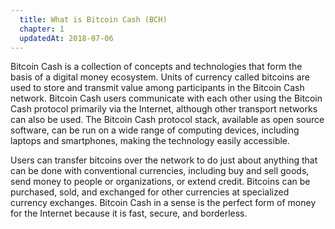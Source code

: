 ```yaml
---
  title: What is Bitcoin Cash (BCH)
  chapter: 1
  updatedAt: 2018-07-06
---
```

Bitcoin Cash is a collection of concepts and technologies that form the basis of a digital money ecosystem. Units of currency called bitcoins are used to store and transmit value among participants in the Bitcoin Cash network. Bitcoin Cash users communicate with each other using the Bitcoin Cash protocol primarily via the Internet, although other transport networks can also be used. The Bitcoin Cash protocol stack, available as open source software, can be run on a wide range of computing devices, including laptops and smartphones, making the technology easily accessible.

Users can transfer bitcoins over the network to do just about anything that can be done with conventional currencies, including buy and sell goods, send money to people or organizations, or extend credit. Bitcoins can be purchased, sold, and exchanged for other currencies at specialized currency exchanges. Bitcoin Cash in a sense is the perfect form of money for the Internet because it is fast, secure, and borderless.